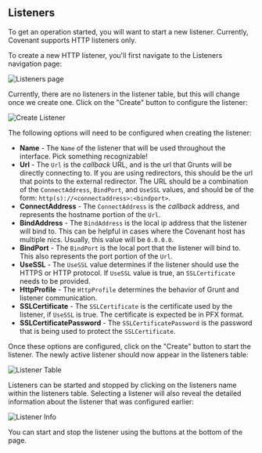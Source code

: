 ## Listeners

To get an operation started, you will want to start a new listener. Currently, Covenant supports HTTP listeners only.

To create a new HTTP listener, you'll first navigate to the Listeners navigation page:

![Listeners page](https://github.com/cobbr/Covenant/wiki/images/covenant-gui-listeners.png)

Currently, there are no listeners in the listener table, but this will change once we create one. Click on the "Create" button to configure the listener:

![Create Listener](https://github.com/cobbr/Covenant/wiki/images/covenant-gui-listenercreate.png)

The following options will need to be configured when creating the listener:

* **Name** - The `Name` of the listener that will be used throughout the interface. Pick something recognizable!
* **Url** - The `Url` is the *callback* URL, and is the url that Grunts will be directly connecting to. If you are using redirectors, this should be the url that points to the external redirector. The URL should be a combination of the `ConnectAddress`, `BindPort`, and `UseSSL` values, and should be of the form: `http(s)://<connectaddress>:<bindport>`.
* **ConnectAddress** - The `ConnectAddress` is the *callback* address, and represents the hostname portion of the `Url`.
* **BindAddress** - The `BindAddress` is the local ip address that the listener will bind to. This can be helpful in cases where the Covenant host has multiple nics. Usually, this value will be `0.0.0.0`.
* **BindPort** - The `BindPort` is the local port that the listener will bind to. This also represents the port portion of the `Url`.
* **UseSSL** - The `UseSSL` value determines if the listener should use the HTTPS or HTTP protocol. If `UseSSL` value is true, an `SSLCertificate` needs to be provided.
* **HttpProfile** - The `HttpProfile` determines the behavior of Grunt and listener communication.
* **SSLCertificate** - The `SSLCertificate` is the certificate used by the listener, if `UseSSL` is true. The certificate is expected be in PFX format.
* **SSLCertificatePassword** - The `SSLCertificatePassword` is the password that is being used to protect the `SSLCertificate`.

Once these options are configured, click on the "Create" button to start the listener. The newly active listener should now appear in the listeners table:

![Listener Table](https://github.com/cobbr/Covenant/wiki/images/covenant-gui-listenercreated.png)

Listeners can be started and stopped by clicking on the listeners name within the listeners table. Selecting a listener will also reveal the detailed information about the listener that was configured earlier:

![Listener Info](https://github.com/cobbr/Covenant/wiki/images/covenant-gui-listenerinfo.png)

You can start and stop the listener using the buttons at the bottom of the page.